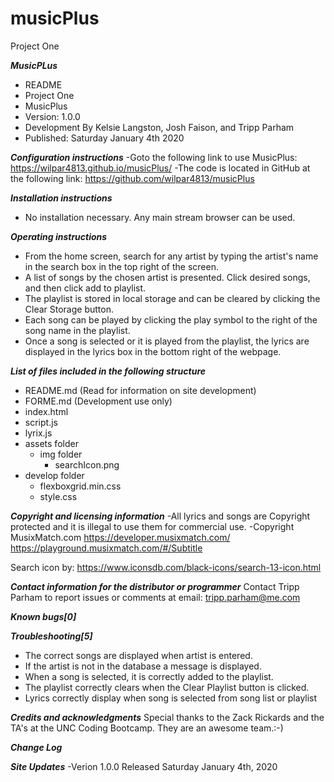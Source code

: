 # musicPlus
Project One

***MusicPLus***
- README 
- Project One 
- MusicPlus
- Version: 1.0.0 
- Development By Kelsie Langston, Josh Faison, and Tripp Parham
- Published: Saturday January 4th 2020

***Configuration instructions***
-Goto the following link to use MusicPlus:
https://wilpar4813.github.io/musicPlus/
-The code is located in GitHub at the following link:
https://github.com/wilpar4813/musicPlus

***Installation instructions***
- No installation necessary. Any main stream browser can be used.

***Operating instructions***
- From the home screen, search for any artist by typing the artist's name in the search box in the top right of the screen.
- A list of songs by the chosen artist is presented.  Click desired songs, and then click add to playlist. 
- The playlist is stored in local storage and can be cleared by clicking the Clear Storage button.
- Each song can be played by clicking the play symbol to the right of the song name in the playlist.
- Once a song is selected or it is played from the playlist, the lyrics are displayed in the lyrics box in the bottom right of the webpage.

***List of files included in the following structure***
- README.md (Read for information on site development) 
- FORME.md  (Development use only)
- index.html  
- script.js
- lyrix.js
- assets folder
    - img folder
        - searchIcon.png
- develop folder
    - flexboxgrid.min.css
    - style.css
    
***Copyright and licensing information***
-All lyrics and songs are Copyright protected and it is illegal to use them for commercial use.
-Copyright MusixMatch.com
https://developer.musixmatch.com/
https://playground.musixmatch.com/#/Subtitle

Search icon by:
https://www.iconsdb.com/black-icons/search-13-icon.html

***Contact information for the distributor or programmer***
Contact Tripp Parham to report issues or comments at
email: tripp.parham@me.com 

***Known bugs[0]***

***Troubleshooting[5]***
- The correct songs are displayed when artist is entered.
- If the artist is not in the database a message is displayed.
- When a song is selected, it is correctly added to the playlist.
- The playlist correctly clears when the Clear Playlist button is clicked.
- Lyrics correctly display when song is selected from song list or playlist

***Credits and acknowledgments***
Special thanks to the Zack Rickards and the TA's at the UNC Coding Bootcamp. They are an awesome team.:-) 

***Change Log***

***Site Updates***
-Verion 1.0.0 Released Saturday January 4th, 2020

